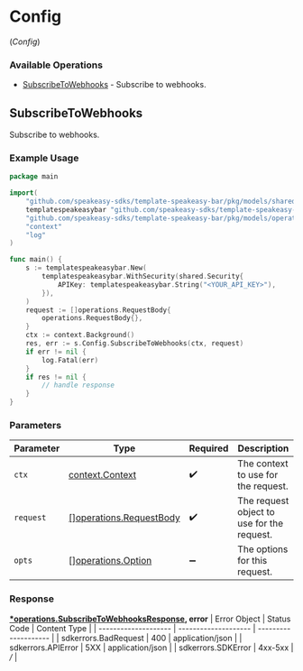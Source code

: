 # Config
(*Config*)

### Available Operations

* [SubscribeToWebhooks](#subscribetowebhooks) - Subscribe to webhooks.

## SubscribeToWebhooks

Subscribe to webhooks.

### Example Usage

```go
package main

import(
	"github.com/speakeasy-sdks/template-speakeasy-bar/pkg/models/shared"
	templatespeakeasybar "github.com/speakeasy-sdks/template-speakeasy-bar"
	"github.com/speakeasy-sdks/template-speakeasy-bar/pkg/models/operations"
	"context"
	"log"
)

func main() {
    s := templatespeakeasybar.New(
        templatespeakeasybar.WithSecurity(shared.Security{
            APIKey: templatespeakeasybar.String("<YOUR_API_KEY>"),
        }),
    )
    request := []operations.RequestBody{
        operations.RequestBody{},
    }
    ctx := context.Background()
    res, err := s.Config.SubscribeToWebhooks(ctx, request)
    if err != nil {
        log.Fatal(err)
    }
    if res != nil {
        // handle response
    }
}
```

### Parameters

| Parameter                                                    | Type                                                         | Required                                                     | Description                                                  |
| ------------------------------------------------------------ | ------------------------------------------------------------ | ------------------------------------------------------------ | ------------------------------------------------------------ |
| `ctx`                                                        | [context.Context](https://pkg.go.dev/context#Context)        | :heavy_check_mark:                                           | The context to use for the request.                          |
| `request`                                                    | [[]operations.RequestBody](../../.md)                        | :heavy_check_mark:                                           | The request object to use for the request.                   |
| `opts`                                                       | [][operations.Option](../../pkg/models/operations/option.md) | :heavy_minus_sign:                                           | The options for this request.                                |


### Response

**[*operations.SubscribeToWebhooksResponse](../../pkg/models/operations/subscribetowebhooksresponse.md), error**
| Error Object         | Status Code          | Content Type         |
| -------------------- | -------------------- | -------------------- |
| sdkerrors.BadRequest | 400                  | application/json     |
| sdkerrors.APIError   | 5XX                  | application/json     |
| sdkerrors.SDKError   | 4xx-5xx              | */*                  |
